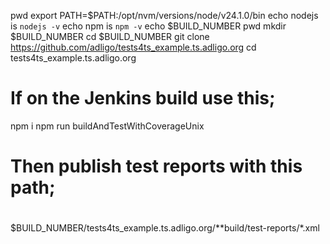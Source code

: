pwd
export PATH=$PATH:/opt/nvm/versions/node/v24.1.0/bin
echo nodejs is `nodejs -v`
echo npm is `npm -v`
echo $BUILD_NUMBER
pwd
mkdir $BUILD_NUMBER
cd $BUILD_NUMBER
git clone https://github.com/adligo/tests4ts_example.ts.adligo.org
cd tests4ts_example.ts.adligo.org

#
# If on the Jenkins build use this;
npm i
npm run buildAndTestWithCoverageUnix

#
# Then publish test reports with this path;
# 
$BUILD_NUMBER/tests4ts_example.ts.adligo.org/**build/test-reports/*.xml